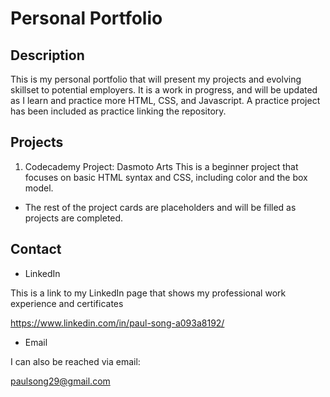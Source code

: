 # Personal Portfolio

## Description

This is my personal portfolio that will present my projects and evolving skillset to potential employers. It is a work in progress, and will be updated as I learn and practice more HTML, CSS, and Javascript. A practice project has been included as practice linking the repository.

## Projects

1. Codecademy Project: Dasmoto Arts
This is a beginner project that focuses on basic HTML syntax and CSS, including color and the box model.

* The rest of the project cards are placeholders and will be filled as projects are completed.

## Contact

* LinkedIn

This is a link to my LinkedIn page that shows my professional work experience and certificates

https://www.linkedin.com/in/paul-song-a093a8192/

* Email

I can also be reached via email:

paulsong29@gmail.com

